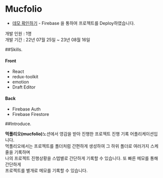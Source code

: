 # Mucfolio

- [데모 확인하기](https://mucfolio-7fa5a.web.app/) - Firebase 을 통하여 프로젝트를 Deploy하였습니다.

개발 인원 : 1명 </br>
개발 기간 : 22년 07월 25일 ~ 23년 08월 16일

##Skills.

#### Front

- React
- redux-toolkit
- emotion
- Draft Editor

#### Back

- Firebase Auth
- Firebase Firestore

##Introduce.

<b>먹폴리오(mucfolio)</b>노션에서 영감을 받아 진행한 프로젝트 진행 기록 어플리케이션입니다.</br>
먹폴리오에서는 프로젝트를 폴더처럼 간편하게 생성하여 그 하위 폴더로 여러가지 스케줄을 기록하며</br>
나의 프로젝트 진행상황을 스텝별로 간단하게 기록할 수 있습니다. 또 빠른 메모를 통해 간단하게 </br>
프로젝트를 별개로 메모를 기록할 수 있습니다.

